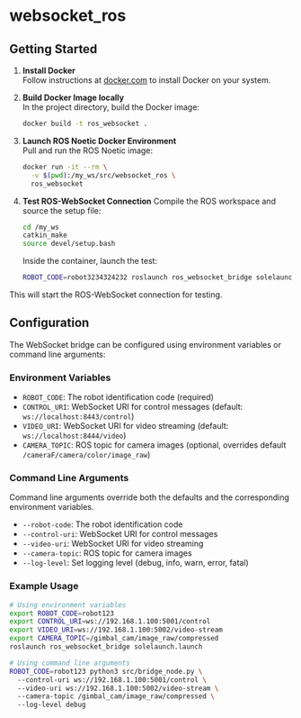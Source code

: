 # websocket_ros

## Getting Started

1. **Install Docker**  
    Follow instructions at [docker.com](https://docs.docker.com/get-docker/) to install Docker on your system.
   
2. **Build Docker Image locally**  
    In the project directory, build the Docker image:
    ```sh
    docker build -t ros_websocket .
    ```
    
3. **Launch ROS Noetic Docker Environment**  
    Pull and run the ROS Noetic image:
    ```sh
    docker run -it --rm \
      -v $(pwd):/my_ws/src/websocket_ros \
      ros_websocket
    ```

4. **Test ROS-WebSocket Connection** 
    Compile the ROS workspace and source the setup file:
    ```sh
    cd /my_ws
    catkin_make
    source devel/setup.bash
    ```
    Inside the container, launch the test:
    ```sh
    ROBOT_CODE=robot3234324232 roslaunch ros_websocket_bridge solelaunch.launch
    ```

This will start the ROS-WebSocket connection for testing.

## Configuration

The WebSocket bridge can be configured using environment variables or command line arguments:

### Environment Variables
- `ROBOT_CODE`: The robot identification code (required)
- `CONTROL_URI`: WebSocket URI for control messages (default: `ws://localhost:8443/control`)
- `VIDEO_URI`: WebSocket URI for video streaming (default: `ws://localhost:8444/video`)
- `CAMERA_TOPIC`: ROS topic for camera images (optional, overrides default `/cameraF/camera/color/image_raw`)

### Command Line Arguments
Command line arguments override both the defaults and the corresponding environment variables.
- `--robot-code`: The robot identification code
- `--control-uri`: WebSocket URI for control messages  
- `--video-uri`: WebSocket URI for video streaming
- `--camera-topic`: ROS topic for camera images 
- `--log-level`: Set logging level (debug, info, warn, error, fatal)

### Example Usage
```sh
# Using environment variables
export ROBOT_CODE=robot123
export CONTROL_URI=ws://192.168.1.100:5001/control  
export VIDEO_URI=ws://192.168.1.100:5002/video-stream
export CAMERA_TOPIC=/gimbal_cam/image_raw/compressed
roslaunch ros_websocket_bridge solelaunch.launch

# Using command line arguments
ROBOT_CODE=robot123 python3 src/bridge_node.py \ 
  --control-uri ws://192.168.1.100:5001/control \ 
  --video-uri ws://192.168.1.100:5002/video-stream \ 
  --camera-topic /gimbal_cam/image_raw/compressed \ 
  --log-level debug
```
